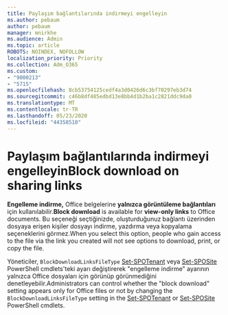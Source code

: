 ```yaml
---
title: Paylaşım bağlantılarında indirmeyi engelleyin
ms.author: pebaum
author: pebaum
manager: mnirkhe
ms.audience: Admin
ms.topic: article
ROBOTS: NOINDEX, NOFOLLOW
localization_priority: Priority
ms.collection: Adm_O365
ms.custom:
- "9000213"
- "5715"
ms.openlocfilehash: 8cb53754125cedf4a3d0426d6c3bf70297eb3d74
ms.sourcegitcommit: c46b8df485edbd13e8bb4d1b2ba1c2821ddc9da0
ms.translationtype: MT
ms.contentlocale: tr-TR
ms.lasthandoff: 05/23/2020
ms.locfileid: "44358510"
---
```

# <a name="block-download-on-sharing-links"></a><span data-ttu-id="756e9-102">Paylaşım bağlantılarında indirmeyi engelleyin</span><span class="sxs-lookup"><span data-stu-id="756e9-102">Block download on sharing links</span></span>

<span data-ttu-id="756e9-103">**Engelleme indirme,** Office belgelerine **yalnızca görüntüleme bağlantıları** için kullanılabilir.</span><span class="sxs-lookup"><span data-stu-id="756e9-103">**Block download** is available for **view-only links** to Office documents.</span></span> <span data-ttu-id="756e9-104">Bu seçeneği seçtiğinizde, oluşturduğunuz bağlantı üzerinden dosyaya erişen kişiler dosyayı indirme, yazdırma veya kopyalama seçeneklerini görmez.</span><span class="sxs-lookup"><span data-stu-id="756e9-104">When you select this option, people who gain access to the file via the link you created will not see options to download, print, or copy the file.</span></span>

<span data-ttu-id="756e9-105">Yöneticiler, `BlockDownloadLinksFileType` [Set-SPOTenant](https://docs.microsoft.com/powershell/module/sharepoint-online/set-spotenant?view=sharepoint-ps) veya [Set-SPOSite](https://docs.microsoft.com/powershell/module/sharepoint-online/set-sposite?view=sharepoint-ps) PowerShell cmdlets'teki ayarı değiştirerek "engelleme indirme" ayarının yalnızca Office dosyaları için görünüp görünmediğini denetleyebilir.</span><span class="sxs-lookup"><span data-stu-id="756e9-105">Administrators can control whether the "block download" setting appears only for Office files or not by changing the `BlockDownloadLinksFileType` setting in the [Set-SPOTenant](https://docs.microsoft.com/powershell/module/sharepoint-online/set-spotenant?view=sharepoint-ps) or [Set-SPOSite](https://docs.microsoft.com/powershell/module/sharepoint-online/set-sposite?view=sharepoint-ps) PowerShell cmdlets.</span></span>
